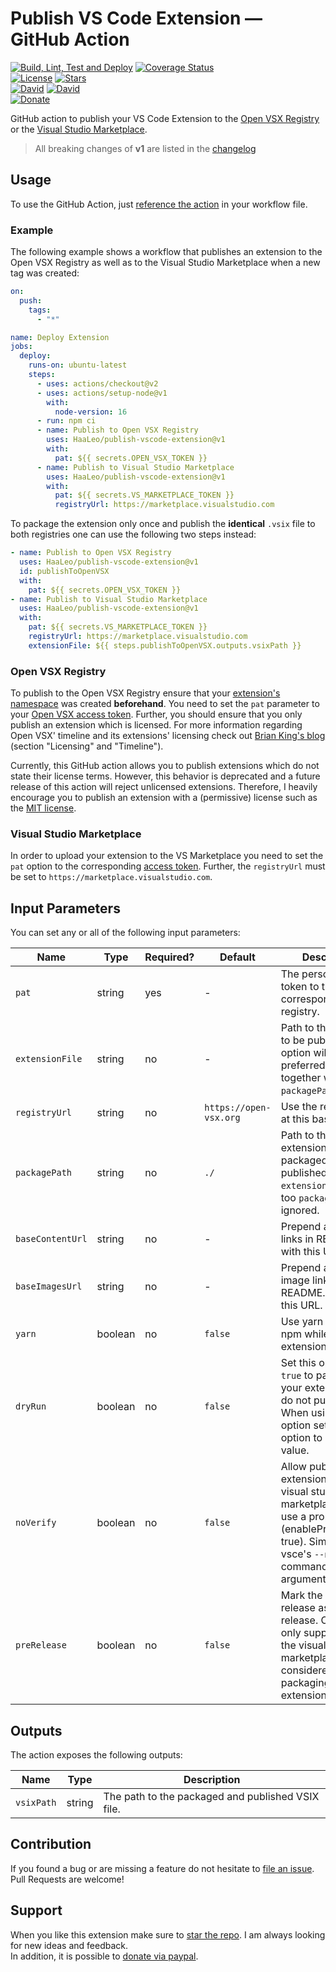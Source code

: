 # Publish VS Code Extension &#8212; GitHub Action

[![Build, Lint, Test and Deploy](https://img.shields.io/github/workflow/status/HaaLeo/publish-vscode-extension/CI?style=flat-square&label=Lint%2C%20Build%2C%20Test%20and%20Deploy)](https://github.com/HaaLeo/publish-vscode-extension/actions?query=workflow%3A%22Build%2C+Lint%2C+Test+and+Deploy%22) [![Coverage Status](https://img.shields.io/coveralls/github/HaaLeo/publish-vscode-extension?style=flat-square)](https://coveralls.io/github/HaaLeo/publish-vscode-extension)  
[![License](https://img.shields.io/badge/license-MIT-brightgreen.svg?style=flat-square)](https://raw.githubusercontent.com/HaaLeo/publish-vscode-extension/master/LICENSE.txt) [![Stars](https://img.shields.io/github/stars/HaaLeo/publish-vscode-extension.svg?label=Stars&logo=github&style=flat-square)](https://github.com/HaaLeo/publish-vscode-extension/stargazers)  
[![David](https://img.shields.io/david/HaaLeo/publish-vscode-extension.svg?style=flat-square)](https://david-dm.org/HaaLeo/publish-vscode-extension) [![David](https://img.shields.io/david/dev/HaaLeo/publish-vscode-extension.svg?style=flat-square)](https://david-dm.org/HaaLeo/publish-vscode-extension?type=dev)  
[![Donate](https://img.shields.io/badge/☕️-Buy%20Me%20a%20Coffee-blue.svg?&style=flat-square)](https://www.paypal.me/LeoHanisch/3eur)

GitHub action to publish your VS Code Extension to the [Open VSX Registry](https://open-vsx.org/) or the [Visual Studio Marketplace](https://marketplace.visualstudio.com).

> All breaking changes of **v1** are listed in the [changelog](CHANGELOG.md#changelog)

## Usage

To use the GitHub Action, just [reference the action](https://help.github.com/en/actions/configuring-and-managing-workflows/configuring-a-workflow#referencing-actions-in-your-workflow) in your workflow file.

### Example

The following example shows a workflow that publishes an extension to the Open VSX Registry as well as to the Visual Studio Marketplace when a new tag was created:

```yaml
on:
  push:
    tags:
      - "*"

name: Deploy Extension
jobs:
  deploy:
    runs-on: ubuntu-latest
    steps:
      - uses: actions/checkout@v2
      - uses: actions/setup-node@v1
        with:
          node-version: 16
      - run: npm ci
      - name: Publish to Open VSX Registry
        uses: HaaLeo/publish-vscode-extension@v1
        with:
          pat: ${{ secrets.OPEN_VSX_TOKEN }}
      - name: Publish to Visual Studio Marketplace
        uses: HaaLeo/publish-vscode-extension@v1
        with:
          pat: ${{ secrets.VS_MARKETPLACE_TOKEN }}
          registryUrl: https://marketplace.visualstudio.com
```

To package the extension only once and publish the **identical** `.vsix` file to both registries one can use the following two steps instead:

```yaml
- name: Publish to Open VSX Registry
  uses: HaaLeo/publish-vscode-extension@v1
  id: publishToOpenVSX
  with:
    pat: ${{ secrets.OPEN_VSX_TOKEN }}
- name: Publish to Visual Studio Marketplace
  uses: HaaLeo/publish-vscode-extension@v1
  with:
    pat: ${{ secrets.VS_MARKETPLACE_TOKEN }}
    registryUrl: https://marketplace.visualstudio.com
    extensionFile: ${{ steps.publishToOpenVSX.outputs.vsixPath }}
```

### Open VSX Registry

To publish to the Open VSX Registry ensure that your [extension's namespace](https://github.com/eclipse/openvsx/wiki/Publishing-Extensions#2-create-the-namespace) was created **beforehand**.
You need to set the `pat` parameter to your [Open VSX access token](https://github.com/eclipse/openvsx/wiki/Publishing-Extensions#1-create-an-access-token).
Further, you should ensure that you only publish an extension which is licensed.
For more information regarding Open VSX' timeline and its extensions' licensing check out [Brian King's blog](https://blogs.eclipse.org/post/brian-king/open-vsx-registry-under-new-management) (section "Licensing" and "Timeline").

Currently, this GitHub action allows you to publish extensions which do not state their license terms.
However, this behavior is deprecated and a future release of this action will reject unlicensed extensions.
Therefore, I heavily encourage you to publish an extension with a (permissive) license such as the [MIT license](https://choosealicense.com/licenses/mit/).

### Visual Studio Marketplace

In order to upload your extension to the VS Marketplace you need to set the `pat` option to the corresponding [access token](https://code.visualstudio.com/api/working-with-extensions/publishing-extension#get-a-personal-access-token). 
Further, the `registryUrl` must be set to `https://marketplace.visualstudio.com`.


## Input Parameters

You can set any or all of the following input parameters:

|Name |Type |Required? |Default |Description
|-|-|-|-|-
|`pat` |string  |yes |-|The personal access token to the corresponding registry.
|`extensionFile` |string  |no | - |Path to the vsix file to be published. This option will be preferred when set together with `packagePath`.
|`registryUrl` |string  |no |`https://open-vsx.org` |Use the registry API at this base URL
|`packagePath` |string |no | `./` |Path to the extension to be packaged and published. When `extensionFile` is set too `packagePath` is ignored.
|`baseContentUrl` |string |no | - | Prepend all relative links in README.md with this URL.
|`baseImagesUrl` |string |no | - | Prepend all relative image links in README.md with this URL.
|`yarn` |boolean |no | `false` | Use yarn instead of npm while packing extension files.
|`dryRun` |boolean |no | `false` | Set this option to `true` to package your extension but do not publish it. When using this option set the `pat` option to a stub value.
|`noVerify` |boolean| no |`false` | Allow publishing extensions to the visual studio marketplace which use a proposed API (enableProposedApi: true). Similar to vsce's `--noVerify` command line argument.
|`preRelease` |boolean| no |`false` | Mark the extensions release as pre-release. Currently only supported for the visual studio marketplace. Is only considered when packaging an extension.

## Outputs

The action exposes the following outputs:

|Name |Type |Description
|-|-|-
|`vsixPath` |string |The path to the packaged and published VSIX file.

## Contribution

If you found a bug or are missing a feature do not hesitate to [file an issue](https://github.com/HaaLeo/publish-vscode-extension/issues/new/choose).  
Pull Requests are welcome!

## Support

When you like this extension make sure to [star the repo](https://github.com/HaaLeo/publish-vscode-extension/stargazers). I am always looking for new ideas and feedback.  
In addition, it is possible to [donate via paypal](https://www.paypal.me/LeoHanisch/3eur).
